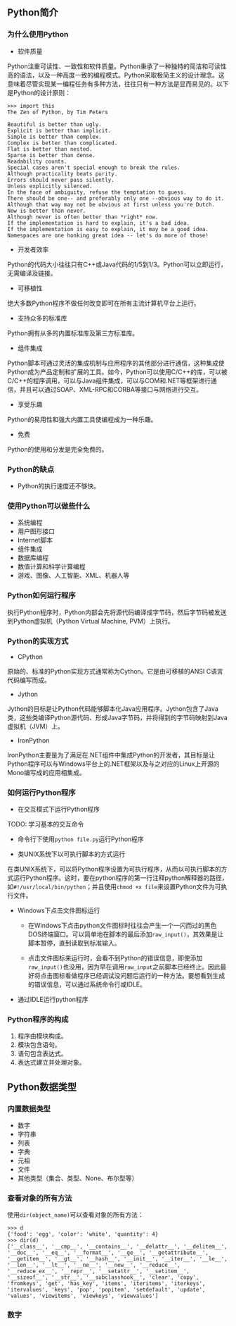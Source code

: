 ## Python简介

### 为什么使用Python

* 软件质量

Python注重可读性、一致性和软件质量。Python秉承了一种独特的简洁和可读性高的语法，以及一种高度一致的编程模式。Python采取极简主义的设计理念。这意味着尽管实现某一编程任务有多种方法，往往只有一种方法是显而易见的。以下是Python的设计原则：

```
>>> import this
The Zen of Python, by Tim Peters

Beautiful is better than ugly.
Explicit is better than implicit.
Simple is better than complex.
Complex is better than complicated.
Flat is better than nested.
Sparse is better than dense.
Readability counts.
Special cases aren't special enough to break the rules.
Although practicality beats purity.
Errors should never pass silently.
Unless explicitly silenced.
In the face of ambiguity, refuse the temptation to guess.
There should be one-- and preferably only one --obvious way to do it.
Although that way may not be obvious at first unless you're Dutch.
Now is better than never.
Although never is often better than *right* now.
If the implementation is hard to explain, it's a bad idea.
If the implementation is easy to explain, it may be a good idea.
Namespaces are one honking great idea -- let's do more of those!
```

* 开发者效率

Python的代码大小往往只有C++或Java代码的1/5到1/3。Python可以立即运行，无需编译及链接。

* 可移植性

绝大多数Python程序不做任何改变即可在所有主流计算机平台上运行。

* 支持众多的标准库

Python拥有从多的内置标准库及第三方标准库。

* 组件集成

Python脚本可通过灵活的集成机制与应用程序的其他部分进行通信，这种集成使Python成为产品定制和扩展的工具。如今，Python可以使用C/C++的库，可以被C/C++的程序调用，可以与Java组件集成，可以与COM和.NET等框架进行通信，并且可以通过SOAP、XML-RPC和CORBA等接口与网络进行交互。

* 享受乐趣

Python的易用性和强大内置工具使编程成为一种乐趣。

* 免费

Python的使用和分发是完全免费的。

### Python的缺点

* Python的执行速度还不够快。

### 使用Python可以做些什么

* 系统编程
* 用户图形接口
* Internet脚本
* 组件集成
* 数据库编程
* 数值计算和科学计算编程
* 游戏、图像、人工智能、XML、机器人等

### Python如何运行程序

执行Python程序时，Python内部会先将源代码编译成字节码，然后字节码被发送到Python虚拟机（Python Virtual Machine, PVM）上执行。

### Python的实现方式

* CPython

原始的、标准的Python实现方式通常称为Cython。它是由可移植的ANSI C语言代码编写而成。

* Jython

Jython的目标是让Python代码能够脚本化Java应用程序。Jython包含了Java类，这些类编译Python源代码、形成Java字节码，并将得到的字节码映射到Java虚拟机（JVM）上。

* IronPython

IronPython主要是为了满足在.NET组件中集成Python的开发者，其目标是让Python程序可以与Windows平台上的.NET框架以及与之对应的Linux上开源的Mono编写成的应用相集成。

### 如何运行Python程序

* 在交互模式下运行Python程序

TODO: 学习基本的交互命令

* 命令行下使用`python file.py`运行Python程序

* 类UNIX系统下以可执行脚本的方式运行

在类UNIX系统下，可以将Python程序设置为可执行程序，从而以可执行脚本的方式运行Python程序。这时，要在python程序的第一行注释python解释器的路径，如`#!/usr/local/bin/python`；并且使用`chmod +x file`来设置Python文件为可执行文件。

* Windows下点击文件图标运行

    * 在Windows下点击python文件图标时往往会产生一个一闪而过的黑色DOS终端窗口。可以简单地在脚本的最后添加`raw_input()`，其效果是让脚本暂停，直到读取到标准输入。

    * 点击文件图标来运行时，会看不到Python的错误信息，即使添加`raw_input()`也没用，因为早在调用`raw_input`之前脚本已经终止。因此最好将点击图标看做程序已经调试没问题后运行的一种方法。要想看到生成的错误信息，可以通过系统命令行或IDLE。

* 通过IDLE运行python程序

### Python程序的构成

1. 程序由模块构成。
2. 模块包含语句。
3. 语句包含表达式。
4. 表达式建立并处理对象。

## Python数据类型

### 内置数据类型

* 数字
* 字符串
* 列表
* 字典
* 元祖
* 文件
* 其他类型（集合、类型、None、布尔型等）

### 查看对象的所有方法

使用`dir(object_name)`可以查看对象的所有方法：
```
>>> d
{'food': 'egg', 'color': 'white', 'quantity': 4}
>>> dir(d)
['__class__', '__cmp__', '__contains__', '__delattr__', '__delitem__', '__doc__', '__eq__', '__format__', '__ge__', '__getattribute__', '__getitem__', '__gt__', '__hash__', '__init__', '__iter__', '__le__', '__len__', '__lt__', '__ne__', '__new__', '__reduce__', '__reduce_ex__', '__repr__', '__setattr__', '__setitem__', '__sizeof__', '__str__', '__subclasshook__', 'clear', 'copy', 'fromkeys', 'get', 'has_key', 'items', 'iteritems', 'iterkeys', 'itervalues', 'keys', 'pop', 'popitem', 'setdefault', 'update', 'values', 'viewitems', 'viewkeys', 'viewvalues']
```
### 数字


